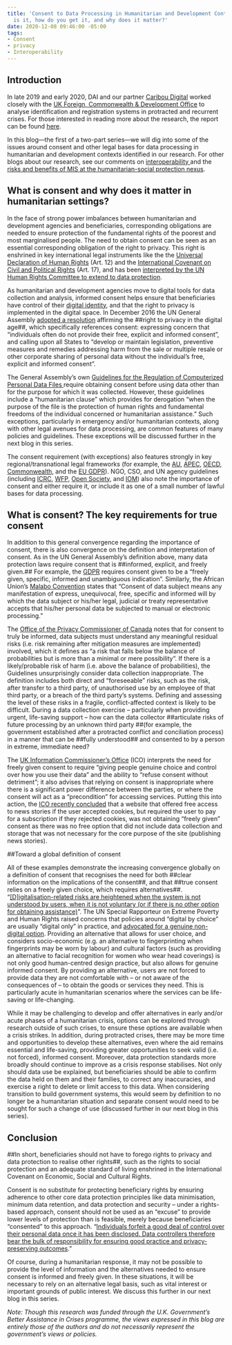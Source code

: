 ```yaml
---
title: 'Consent to Data Processing in Humanitarian and Development Contexts: What
  is it, how do you get it, and why does it matter?'
date: 2020-12-08 09:46:00 -05:00
tags:
- Consent
- privacy
- Interoperability
---
```


## Introduction

In late 2019 and early 2020, DAI and our partner [Caribou Digital](https://www.cariboudigital.net/) worked closely with the [UK Foreign, Commonwealth & Development Office](https://www.gov.uk/government/organisations/foreign-commonwealth-development-office) to analyse identification and registration systems in protracted and recurrent crises. For those interested in reading more about the research, the report can be found [here](https://www.dai.com/uploads/bsic-MIS-2020.pdf).

In this blog—the first of a two-part series—we will dig into some of the issues around consent and other legal bases for data processing in humanitarian and development contexts identified in our research. For other blogs about our research, see our comments on [interoperability ](https://dai-global-digital.com/management-information-systems-at-the-humanitarian-social-protection-nexus-interoperability.html)and the [risks and benefits of MIS at the humanitarian-social protection nexus](https://dai-global-digital.com/management-information-systems-at-the-humanitarian-social-protection-nexus-part-2-risks-and-benefits.html).

## What is consent and why does it matter in humanitarian settings?

In the face of strong power imbalances between humanitarian and development agencies and beneficiaries, corresponding obligations are needed to ensure protection of the fundamental rights of the poorest and most marginalised people. The need to obtain consent can be seen as an essential corresponding obligation of the right to privacy. This right is enshrined in key international legal instruments like the the [Universal Declaration of Human Rights](https://www.refworld.org/docid/3ae6b3712c.html) (Art. 12) and the [International Covenant on Civil and Political Rights](https://www.ohchr.org/en/professionalinterest/pages/ccpr.aspx) (Art. 17), and has been [interpreted by the UN Human Rights Committee to extend to data protection](https://www.refworld.org/docid/453883f922.html).

As humanitarian and development agencies move to digital tools for data collection and analysis, informed consent helps ensure that beneficiaries have control of their [digital identity](https://dai-global-digital.com/digital-identity-series-part-1-digital-identity-and-informed-consent.html), and that the right to privacy is implemented in the digital space. In December 2016 the UN General Assembly [adopted a resolution](https://digitallibrary.un.org/record/858023?ln=en) affirming the ##right to privacy in the digital age##, which specifically references consent: expressing concern that “individuals often do not provide their free, explicit and informed consent”, and calling upon all States to “develop or maintain legislation, preventive measures and remedies addressing harm from the sale or multiple resale or other corporate sharing of personal data without the individual’s free, explicit and informed consent”.

The General Assembly’s own [Guidelines for the Regulation of Computerized Personal Data Files ](https://www.refworld.org/pdfid/3ddcafaac.pdf)require obtaining consent before using data other than for the purpose for which it was collected. However, these guidelines include a “humanitarian clause” which provides for derogation “when the purpose of the file is the protection of human rights and fundamental freedoms of the individual concerned or humanitarian assistance.” Such exceptions, particularly in emergency and/or humanitarian contexts, along with other legal avenues for data processing, are common features of many policies and guidelines. These exceptions will be discussed further in the next blog in this series.

The consent requirement (with exceptions) also features strongly in key regional/transnational legal frameworks (for example, the [AU](https://au.int/en/treaties/african-union-convention-cyber-security-and-personal-data-protection), [APEC](https://www.apec.org/Publications/2017/08/APEC-Privacy-Framework-%282015%29), [OECD](http://www.oecd.org/digital/ieconomy/privacy-guidelines.htm), [Commonwealth](https://thecommonwealth.org/sites/default/files/key_reform_pdfs/P15370_6_ROL_Model_Bill_Protection_Personal_Information_2.pdf), and the [EU GDPR](https://gdpr-info.eu/)). NGO, CSO, and UN agency guidelines (including [ICRC](https://www.icrc.org/en/data-protection-humanitarian-action-handbook), [WFP](https://docs.wfp.org/api/documents/e8d24e70cc11448383495caca154cb97/download/), [Open Society](https://www.opensocietyfoundations.org/publications/civil-society-organizations-and-general-data-protection-regulation-compliance?utm_campaign=osffbpg&utm_source=facebook.com&utm_medium=referral), and [IOM](https://publications.iom.int/books/iom-data-protection-manual)) also note the importance of consent and either require it, or include it as one of a small number of lawful bases for data processing.

## What is consent? The key requirements for true consent

In addition to this general convergence regarding the importance of consent, there is also convergence on the definition and interpretation of consent. As in the UN General Assembly’s definition above, many data protection laws require consent that is ##informed, explicit, and freely given.## For example, the [GDPR](https://gdpr-info.eu/) requires consent given to be a “freely given, specific, informed and unambiguous indication”. Similarly, the African Union’s [Malabo Convention](https://au.int/en/treaties/african-union-convention-cyber-security-and-personal-data-protection) states that “Consent of data subject means any manifestation of express, unequivocal, free, specific and informed will by which the data subject or his/her legal, judicial or treaty representative accepts that his/her personal data be subjected to manual or electronic processing.”

The [Office of the Privacy Commissioner of Canada](https://www.priv.gc.ca/en/privacy-topics/collecting-personal-information/consent/gl_omc_201805/) notes that for consent to truly be informed, data subjects must understand any meaningful residual risks (i.e. risk remaining after mitigation measures are implemented) involved, which it defines as “a risk that falls below the balance of probabilities but is more than a minimal or mere possibility”. If there is a likely/probable risk of harm (i.e. above the balance of probabilities), the Guidelines unsurprisingly consider data collection inappropriate. The definition includes both direct and “foreseeable” risks, such as the risk, after transfer to a third party, of unauthorised use by an employee of that third party, or a breach of the third party’s systems. Defining and assessing the level of these risks in a fragile, conflict-affected context is likely to be difficult. During a data collection exercise – particularly when providing urgent, life-saving support – how can the data collector ##articulate risks of future processing by an unknown third party ##(for example, the government established after a protracted conflict and conciliation process) in a manner that can be ##fully understood## and consented to by a person in extreme, immediate need?

The [UK Information Commissioner’s Office](https://ico.org.uk/for-organisations/guide-to-data-protection/guide-to-the-general-data-protection-regulation-gdpr/consent/what-is-valid-consent/) (ICO) interprets the need for freely given consent to require “giving people genuine choice and control over how you use their data” and the ability to “refuse consent without detriment”; it also advises that relying on consent is inappropriate where there is a significant power difference between the parties, or where the consent will act as a “precondition” for accessing services. Putting this into action, the [ICO recently concluded](https://ico.org.uk/media/about-the-ico/disclosure-log/2616227/irq0872554-disclosure.pdf) that a website that offered free access to news stories if the user accepted cookies, but required the user to pay for a subscription if they rejected cookies, was not obtaining “freely given” consent as there was no free option that did not include data collection and storage that was not necessary for the core purpose of the site (publishing news stories).

\##Toward a global definition of consent

All of these examples demonstrate the increasing convergence globally on a definition of consent that recognises the need for both ##clear information on the implications of the consent##, and that ##true consent relies on a freely given choice, which requires alternatives##. “[\[D\]igitalisation-related risks are heightened when the system is not understood by users, when it is not voluntary (or if there is no other option for obtaining assistance)](https://www.un.org/en/pdfs/DigitalCooperation-report-for%20web.pdf)”. The UN Special Rapporteur on Extreme Poverty and Human Rights raised concerns that policies around “digital by choice” are usually “digital only” in practice, and [advocated for a genuine non-digital option](https://undocs.org/pdf?symbol=en/A/74/493). Providing an alternative that allows for user choice, and considers socio-economic (e.g. an alternative to fingerprinting when fingerprints may be worn by labour) and cultural factors (such as providing an alternative to facial recognition for women who wear head coverings) is not only good human-centred design practice, but also allows for genuine informed consent. By providing an alternative, users are not forced to provide data they are not comfortable with – or not aware of the consequences of – to obtain the goods or services they need. This is particularly acute in humanitarian scenarios where the services can be life-saving or life-changing.

While it may be challenging to develop and offer alternatives in early and/or acute phases of a humanitarian crisis, options can be explored through research outside of such crises, to ensure these options are available when a crisis strikes. In addition, during protracted crises, there may be more time and opportunities to develop these alternatives, even where the aid remains essential and life-saving, providing greater opportunities to seek valid (i.e. not forced), informed consent. Moreover, data protection standards more broadly should continue to improve as a crisis response stabilises. Not only should data use be explained, but beneficiaries should be able to confirm the data held on them and their families, to correct any inaccuracies, and exercise a right to delete or limit access to this data. When considering transition to build government systems, this would seem by definition to no longer be a humanitarian situation and separate consent would need to be sought for such a change of use (discussed further in our next blog in this series).

## Conclusion

\##In short, beneficiaries should not have to forego rights to privacy and data protection to realise other rights##, such as the rights to social protection and an adequate standard of living enshrined in the International Covenant on Economic, Social and Cultural Rights.

Consent is no substitute for protecting beneficiary rights by ensuring adherence to other core data protection principles like data minimisation, minimum data retention, and data protection and security – under a rights-based approach, consent should not be used as an “excuse” to provide lower levels of protection than is feasible, merely because beneficiaries “consented” to this approach. “[Individuals forfeit a good deal of control over their personal data once it has been disclosed. Data controllers therefore bear the bulk of responsibility for ensuring good practice and privacy-preserving outcomes](https://www.internetsociety.org/wp-content/uploads/2018/05/AUCPrivacyGuidelines_2018508_EN.pdf).”

Of course, during a humanitarian response, it may not be possible to provide the level of information and the alternatives needed to ensure consent is informed and freely given. In these situations, it will be necessary to rely on an alternative legal basis, such as vital interest or important grounds of public interest. We discuss this further in our next blog in this series.

*Note: Though this research was funded through the U.K. Government’s Better Assistance in Crises programme, the views expressed in this blog are entirely those of the authors and do not necessarily represent the government’s views or policies.*